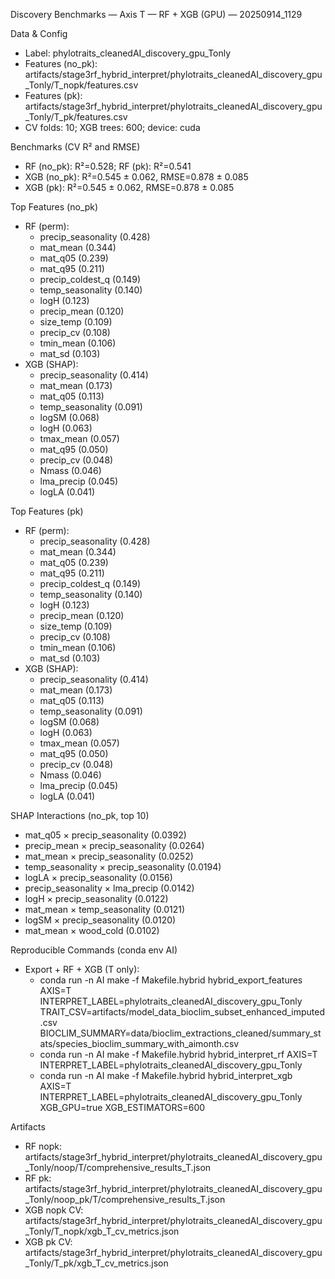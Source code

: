 Discovery Benchmarks — Axis T — RF + XGB (GPU) — 20250914_1129

Data & Config
- Label: phylotraits_cleanedAI_discovery_gpu_Tonly
- Features (no_pk): artifacts/stage3rf_hybrid_interpret/phylotraits_cleanedAI_discovery_gpu_Tonly/T_nopk/features.csv
- Features (pk): artifacts/stage3rf_hybrid_interpret/phylotraits_cleanedAI_discovery_gpu_Tonly/T_pk/features.csv
- CV folds: 10; XGB trees: 600; device: cuda

Benchmarks (CV R² and RMSE)
- RF (no_pk): R²=0.528; RF (pk): R²=0.541
- XGB (no_pk): R²=0.545 ± 0.062, RMSE=0.878 ± 0.085
- XGB (pk): R²=0.545 ± 0.062, RMSE=0.878 ± 0.085

Top Features (no_pk)
- RF (perm):
  - precip_seasonality (0.428)
  - mat_mean (0.344)
  - mat_q05 (0.239)
  - mat_q95 (0.211)
  - precip_coldest_q (0.149)
  - temp_seasonality (0.140)
  - logH (0.123)
  - precip_mean (0.120)
  - size_temp (0.109)
  - precip_cv (0.108)
  - tmin_mean (0.106)
  - mat_sd (0.103)
- XGB (SHAP):
  - precip_seasonality (0.414)
  - mat_mean (0.173)
  - mat_q05 (0.113)
  - temp_seasonality (0.091)
  - logSM (0.068)
  - logH (0.063)
  - tmax_mean (0.057)
  - mat_q95 (0.050)
  - precip_cv (0.048)
  - Nmass (0.046)
  - lma_precip (0.045)
  - logLA (0.041)

Top Features (pk)
- RF (perm):
  - precip_seasonality (0.428)
  - mat_mean (0.344)
  - mat_q05 (0.239)
  - mat_q95 (0.211)
  - precip_coldest_q (0.149)
  - temp_seasonality (0.140)
  - logH (0.123)
  - precip_mean (0.120)
  - size_temp (0.109)
  - precip_cv (0.108)
  - tmin_mean (0.106)
  - mat_sd (0.103)
- XGB (SHAP):
  - precip_seasonality (0.414)
  - mat_mean (0.173)
  - mat_q05 (0.113)
  - temp_seasonality (0.091)
  - logSM (0.068)
  - logH (0.063)
  - tmax_mean (0.057)
  - mat_q95 (0.050)
  - precip_cv (0.048)
  - Nmass (0.046)
  - lma_precip (0.045)
  - logLA (0.041)

SHAP Interactions (no_pk, top 10)
- mat_q05 × precip_seasonality (0.0392)
- precip_mean × precip_seasonality (0.0264)
- mat_mean × precip_seasonality (0.0252)
- temp_seasonality × precip_seasonality (0.0194)
- logLA × precip_seasonality (0.0156)
- precip_seasonality × lma_precip (0.0142)
- logH × precip_seasonality (0.0122)
- mat_mean × temp_seasonality (0.0121)
- logSM × precip_seasonality (0.0120)
- mat_mean × wood_cold (0.0102)

Reproducible Commands (conda env AI)
- Export + RF + XGB (T only):
  - conda run -n AI make -f Makefile.hybrid hybrid_export_features AXIS=T INTERPRET_LABEL=phylotraits_cleanedAI_discovery_gpu_Tonly TRAIT_CSV=artifacts/model_data_bioclim_subset_enhanced_imputed.csv BIOCLIM_SUMMARY=data/bioclim_extractions_cleaned/summary_stats/species_bioclim_summary_with_aimonth.csv
  - conda run -n AI make -f Makefile.hybrid hybrid_interpret_rf AXIS=T INTERPRET_LABEL=phylotraits_cleanedAI_discovery_gpu_Tonly
  - conda run -n AI make -f Makefile.hybrid hybrid_interpret_xgb AXIS=T INTERPRET_LABEL=phylotraits_cleanedAI_discovery_gpu_Tonly XGB_GPU=true XGB_ESTIMATORS=600

Artifacts
- RF nopk: artifacts/stage3rf_hybrid_interpret/phylotraits_cleanedAI_discovery_gpu_Tonly/noop/T/comprehensive_results_T.json
- RF pk: artifacts/stage3rf_hybrid_interpret/phylotraits_cleanedAI_discovery_gpu_Tonly/noop_pk/T/comprehensive_results_T.json
- XGB nopk CV: artifacts/stage3rf_hybrid_interpret/phylotraits_cleanedAI_discovery_gpu_Tonly/T_nopk/xgb_T_cv_metrics.json
- XGB pk CV: artifacts/stage3rf_hybrid_interpret/phylotraits_cleanedAI_discovery_gpu_Tonly/T_pk/xgb_T_cv_metrics.json